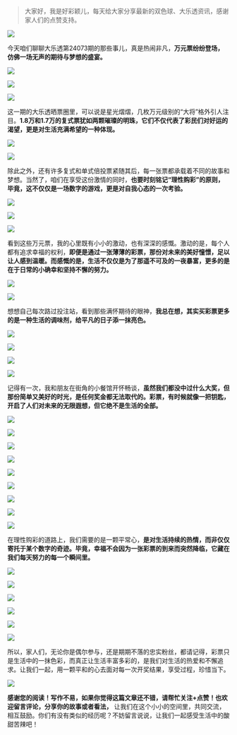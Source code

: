 > 大家好，我是好彩颖儿，每天给大家分享最新的双色球、大乐透资讯，感谢家人们的点赞支持。

![](https://cdn.jsdelivr.net/gh/wangwenjie1314/PicCDN/2024-6-21/1718957520611-image.png)


今天咱们聊聊大乐透第24073期的那些事儿，真是热闹非凡，**万元票纷纷登场，仿佛一场无声的期待与梦想的盛宴。**


![](https://cdn.jsdelivr.net/gh/wangwenjie1314/PicCDN/2024-6-26/1719373599326-image.png)


![](https://cdn.jsdelivr.net/gh/wangwenjie1314/PicCDN/2024-6-26/1719373582969-image.png)


![](https://cdn.jsdelivr.net/gh/wangwenjie1314/PicCDN/2024-6-26/1719373610837-image.png)

这一期的大乐透晒票圈里，可以说是星光熠熠，几枚万元级别的“大将”格外引人注目。**1.8万和1.7万的复式票犹如两颗璀璨的明珠，它们不仅代表了彩民们对好运的渴望，更是对生活充满希望的一种体现。**


![](https://cdn.jsdelivr.net/gh/wangwenjie1314/PicCDN/2024-6-26/1719373619371-image.png)

![](https://cdn.jsdelivr.net/gh/wangwenjie1314/PicCDN/2024-6-26/1719373629982-image.png)


除此之外，还有许多复式和单式倍投票紧随其后，每一张票都承载着不同的故事和梦想。当然了，咱们在享受这份激情的同时，**也要时刻铭记“理性购彩”的原则，毕竟，这不仅仅是一场数字的游戏，更是对自我心态的一次考验。**


![](https://cdn.jsdelivr.net/gh/wangwenjie1314/PicCDN/2024-6-26/1719373637924-image.png)

![](https://cdn.jsdelivr.net/gh/wangwenjie1314/PicCDN/2024-6-26/1719373653982-image.png)

![](https://cdn.jsdelivr.net/gh/wangwenjie1314/PicCDN/2024-6-26/1719373661026-image.png)


看到这些万元票，我的心里既有小小的激动，也有深深的感慨。激动的是，每个人都有追求幸福的权利，**即便是通过一张薄薄的彩票，那份对未来的美好憧憬，足以让人感到温暖。而感慨的是，生活不仅仅是为了那遥不可及的一夜暴富，更多的是在于日常的小确幸和坚持不懈的努力。**


![](https://cdn.jsdelivr.net/gh/wangwenjie1314/PicCDN/2024-6-26/1719373684617-image.png)

![](https://cdn.jsdelivr.net/gh/wangwenjie1314/PicCDN/2024-6-26/1719373671748-image.png)


想想自己每次路过投注站，看到那些满怀期待的眼神，**我总在想，其实买彩票更多的是一种生活的调味剂，给平凡的日子添一抹亮色。**

![](https://cdn.jsdelivr.net/gh/wangwenjie1314/PicCDN/2024-6-26/1719373703104-image.png)

![](https://cdn.jsdelivr.net/gh/wangwenjie1314/PicCDN/2024-6-26/1719373695747-image.png)


![](https://cdn.jsdelivr.net/gh/wangwenjie1314/PicCDN/2024-6-26/1719373719081-image.png)

![](https://cdn.jsdelivr.net/gh/wangwenjie1314/PicCDN/2024-6-26/1719373729695-image.png)


记得有一次，我和朋友在街角的小餐馆开怀畅谈，**虽然我们都没中过什么大奖，但那份简单又美好的时光，是任何奖金都无法取代的。彩票，有时候就像一把钥匙，开启了人们对未来的无限遐想，但它绝不是生活的全部。**


![](https://cdn.jsdelivr.net/gh/wangwenjie1314/PicCDN/2024-6-26/1719373773330-image.png)

![](https://cdn.jsdelivr.net/gh/wangwenjie1314/PicCDN/2024-6-26/1719373765702-image.png)

![](https://cdn.jsdelivr.net/gh/wangwenjie1314/PicCDN/2024-6-26/1719373755736-image.png)

![](https://cdn.jsdelivr.net/gh/wangwenjie1314/PicCDN/2024-6-26/1719373740352-image.png)

![](https://cdn.jsdelivr.net/gh/wangwenjie1314/PicCDN/2024-6-26/1719373823620-image.png)

![](https://cdn.jsdelivr.net/gh/wangwenjie1314/PicCDN/2024-6-26/1719373814046-image.png)

![](https://cdn.jsdelivr.net/gh/wangwenjie1314/PicCDN/2024-6-26/1719373806500-image.png)

![](https://cdn.jsdelivr.net/gh/wangwenjie1314/PicCDN/2024-6-26/1719373796334-image.png)

![](https://cdn.jsdelivr.net/gh/wangwenjie1314/PicCDN/2024-6-26/1719373783452-image.png)


在理性购彩的道路上，我们需要的是一颗平常心，**是对生活持续的热情，而非仅仅寄托于某个数字的奇迹。毕竟，幸福不会因为一张彩票的到来而突然降临，它藏在我们每天努力的每一个瞬间里。**


![](https://cdn.jsdelivr.net/gh/wangwenjie1314/PicCDN/2024-6-26/1719373830749-image.png)


![](https://cdn.jsdelivr.net/gh/wangwenjie1314/PicCDN/2024-6-26/1719373844700-image.png)


![](https://cdn.jsdelivr.net/gh/wangwenjie1314/PicCDN/2024-6-26/1719373871054-image.png)

![](https://cdn.jsdelivr.net/gh/wangwenjie1314/PicCDN/2024-6-26/1719373862608-image.png)

![](https://cdn.jsdelivr.net/gh/wangwenjie1314/PicCDN/2024-6-26/1719373893597-image.png)

![](https://cdn.jsdelivr.net/gh/wangwenjie1314/PicCDN/2024-6-26/1719373925783-image.png)


所以，家人们，无论你是偶尔参与，还是期期不落的忠实粉丝，都请记得，彩票只是生活中的一抹色彩，而真正让生活丰富多彩的，是我们对生活的热爱和不懈追求。让我们一起，用一颗平和的心去面对每一次开奖结果，享受过程，珍惜当下。


![](https://cdn.jsdelivr.net/gh/wangwenjie1314/PicCDN/2024-6-26/1719373939351-image.png)


**感谢您的阅读！写作不易，如果你觉得这篇文章还不错，请帮忙关注+点赞！也欢迎留言评论，分享你的故事或者看法，** 让我们在这个小小的空间里，共同交流，相互鼓励。你们有没有类似的经历呢？不妨留言说说，让我们一起感受生活中的酸甜苦辣吧！